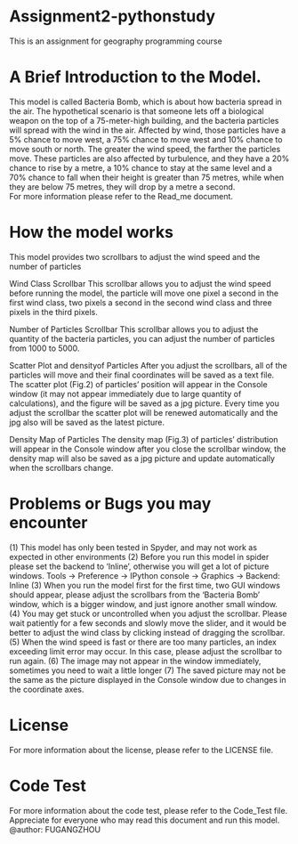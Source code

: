 # Assignment2-pythonstudy
This is an assignment for geography programming course

# A Brief Introduction to the Model.
This model is called Bacteria Bomb, which is about how bacteria spread in the air.
The hypothetical scenario is that someone lets off a biological weapon on the top of a 75-meter-high building, and the bacteria particles will spread with the wind in the air. Affected by wind, those particles have a 5% chance to move west, a 75% chance to move west and 10% chance to move south or north. The greater the wind speed, the farther the particles move. These particles are also affected by turbulence, and they have a 20% chance to rise by a metre, a 10% chance to stay at the same level and a 70% chance to fall when their height is greater than 75 metres, while when they are below 75 metres, they will drop by a metre a second.  
For more information please refer to the Read_me document.

# How the model works
This model provides two scrollbars to adjust the wind speed and the number of particles 

Wind Class Scrollbar
This scrollbar allows you to adjust the wind speed before running the model, the particle will move one pixel a second in the first wind class, two pixels a second in the second wind class and three pixels in the third pixels.

Number of Particles Scrollbar
This scrollbar allows you to adjust the quantity of the bacteria particles, you can adjust the number of particles from 1000 to 5000.

Scatter Plot and densityof Particles
After you adjust the scrollbars, all of the particles will move and their final coordinates will be saved as a text file. The scatter plot (Fig.2) of particles’ position will appear in the Console window (it may not appear immediately due to large quantity of calculations), and the figure will be saved as a jpg picture. Every time you adjust the scrollbar the scatter plot will be renewed automatically and the jpg also will be saved as the latest picture.

Density Map of Particles
The density map (Fig.3) of particles’ distribution will appear in the Console window after you close the scrollbar window, the density map will also be saved as a jpg picture and update automatically when the scrollbars change.  


# Problems or Bugs you may encounter
(1)	This model has only been tested in Spyder, and may not work as expected in other environments
(2)	Before you run this model in spider please set the backend to ‘Inline’, otherwise you will get a lot of picture windows. Tools → Preference → IPython console → Graphics → Backend: Inline
(3)	When you run the model first for the first time, two GUI windows should appear, please adjust the scrollbars from the ‘Bacteria Bomb’ window, which is a bigger window, and just ignore another small window.
(4)	You may get stuck or uncontrolled when you adjust the scrollbar. Please wait patiently for a few seconds and slowly move the slider, and it would be better to adjust the wind class by clicking instead of dragging the scrollbar.
(5)	When the wind speed is fast or there are too many particles, an index exceeding limit error may occur. In this case, please adjust the scrollbar to run again.
(6)	The image may not appear in the window immediately, sometimes you need to wait a little longer
(7)	The saved picture may not be the same as the picture displayed in the Console window due to changes in the coordinate axes.

# License	
For more information about the license, please refer to the LICENSE file.

# Code Test
For more information about the code test, please refer to the Code_Test file.
Appreciate for everyone who may read this document and run this model.
@author: FUGANGZHOU

